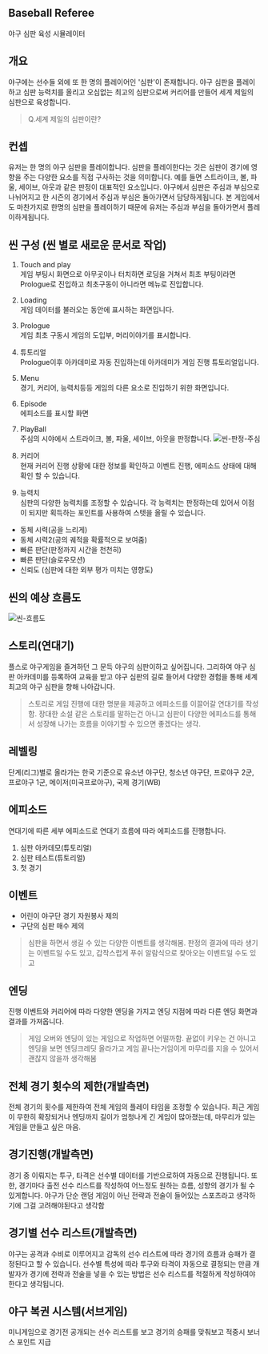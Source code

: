 ## Baseball Referee
야구 심판 육성 시뮬레이터
## 개요
야구에는 선수들 외에 또 한 명의 플레이어인 '심판'이 존재합니다. 야구 심판을 플레이하고 심판 능력치를 올리고 오심없는 최고의 심판으로써 커리어를 만들어 세계 제일의 심판으로 육성합니다.
> Q.세계 제일의 심판이란?

## 컨셉
유저는 한 명의 야구 심판을 플레이합니다. 심판을 플레이한다는 것은 심판이 경기에 영향을 주는 다양한 요소를 직접 구사하는 것을 의미합니다. 예를 들면 스트라이크, 볼, 파울, 세이브, 아웃과 같은 판정이 대표적인 요소입니다. 야구에서 심판은 주심과 부심으로 나뉘어지고 한 시즌의 경기에서 주심과 부심은 돌아가면서 담당하게됩니다. 본 게임에서도 마찬가지로 한명의 심판을 플레이하기 때문에 유저는 주심과 부심을 돌아가면서 플레이하게됩니다.

## 씬 구성 (씬 별로 새로운 문서로 작업)
1. Touch and play  
게임 부팅시 화면으로 아무곳이나 터치하면 로딩을 거쳐서 최초 부팅이라면 Prologue로 진입하고 최초구동이 아니라면 메뉴로 진입합니다.
1. Loading  
게임 데이터를 불러오는 동안에 표시하는 화면입니다.
1. Prologue  
게임 최초 구동시 게임의 도입부, 머리이야기를 표시합니다.
1. 튜토리얼  
Prologue이후 아카데미로 자동 진입하는데 아카데미가 게임 진행 튜토리얼입니다.
1. Menu  
경기, 커리어, 능력치등등 게임의 다른 요소로 진입하기 위한 화면입니다.
1. Episode   
에피소드를 표시할 화면
1. PlayBall  
주심의 시야에서 스트라이크, 볼, 파울, 세이브, 아웃을 판정합니다.
![씬-판정-주심](https://github.com/hojin-kr/Design-Book/blob/master/Baseball-Referee/img/%EC%94%AC-%ED%8C%90%EC%A0%95-%EC%A3%BC%EC%8B%AC-1.jpg?raw=true)

1. 커리어  
현재 커리어 진행 상황에 대한 정보를 확인하고 이벤트 진행, 에피소드 상태에 대해 확인 할 수 있습니다.

1. 능력치  
심판의 다양한 능력치를 조정할 수 있습니다. 각 능력치는 판정하는데 있어서 이점이 되지만 획득하는 포인트를 사용하여 스텟을 올릴 수 있습니다.
  - 동체 시력(공을 느리게)
  - 동체 시력2(공의 궤적을 확률적으로 보여줌)
  - 빠른 판단(판정까지 시간을 천천히)
  - 빠른 판단(슬로우모션)
  - 신뢰도 (심판에 대한 외부 평가 미치는 영향도)

## 씬의 예상 흐름도
![씬-흐름도](https://github.com/hojin-kr/Design-Book/blob/master/Baseball-Referee/img/%EC%94%AC-%ED%9D%90%EB%A6%84%EB%8F%84.png?raw=true)


## 스토리(연대기)
플스로 야구게임을 즐겨하던 그 문득 야구의 심판이하고 싶어집니다. 그리하여 야구 심판 아카데미를 등록하여 교육을 받고 야구 심판의 길로 들어서 다양한 경험을 통해 세계 최고의 야구 심판을 향해 나아갑니다.
> 스토리로 게임 진행에 대한 명분을 제공하고 에피소드를 이끌어갈 연대기를 작성함. 장대한 소설 같은 스토리를 말하는건 아니고 심판이 다양한 에피소드를 통해서 성장해 나가는 흐름을 이야기할 수 있으면 좋겠다는 생각.

## 레벨링
단계(리그)별로 올라가는 한국 기준으로 유소년 야구단, 청소년 야구단, 프로야구 2군, 프로야구 1군, 메이저(미국프로야구), 국제 경기(WB)

## 에피소드
연대기에 따른 세부 에피소드로 연대기 흐름에 따라 에피소드를 진행합니다.
1. 심판 아카데모(튜토리얼)
1. 심판 테스트(튜토리얼)
1. 첫 경기

## 이벤트
- 어린이 야구단 경기 자원봉사 제의
- 구단의 심판 매수 제의
> 심판을 하면서 생길 수 있는 다양한 이벤트를 생각해봄. 판정의 결과에 따라 생기는 이벤트일 수도 있고, 갑작스럽게 푸쉬 알람식으로 찾아오는 이벤트일 수도 있고

## 엔딩
진행 이벤트와 커리어에 따라 다양한 엔딩을 가지고 엔딩 지점에 따라 다른 엔딩 화면과 결과를 가져옵니다.
> 게임 오버와 엔딩이 있는 게임으로 작업하면 어떨까함. 끝없이 키우는 건 아니고 엔딩을 보면 엔딩크레딧 올라가고 게임 끝나는거임이게 마무리를 지을 수 있어서 괜찮지 않을까 생각해봄

## 전체 경기 횟수의 제한(개발측면)
전체 경기의 횟수를 제한하여 전체 게임의 플레이 타임을 조정할 수 있습니다. 최근 게임이 무한히 확장되거나 엔딩까지 길이가 엄청나게 긴 게임이 많아졌는데, 마무리가 있는 게임을 만들고 싶은 마음.

## 경기진행(개발측면)
경기 중 이뤄지는 투구, 타격은 선수별 데이터를 기반으로하여 자동으로 진행됩니다. 또한, 경기마다 출전 선수 리스트를 작성하여 어느정도 원하는 흐름, 성향의 경기가 될 수 있게합니다. 야구가 단순 랜덤 게임이 아닌 전략과 전술이 들어있는 스포츠라고 생각하기에 그걸 고려해야된다고 생각함

## 경기별 선수 리스트(개발측면)
야구는 공격과 수비로 이루어지고 감독의 선수 리스트에 따라 경기의 흐름과 승패가 결정된다고 할 수 있습니다. 선수별 특성에 따라 투구와 타격이 자동으로 결정되는 만큼 개발자가 경기에 전략과 전술을 넣을 수 있는 방법은 선수 리스트를 적절하게 작성하여야한다고 생각됩니다.

## 야구 복권 시스템(서브게임)
미니게임으로 경기전 공개되는 선수 리스트를 보고 경기의 승패를 맞춰보고 적중시 보너스 포인트 지급
